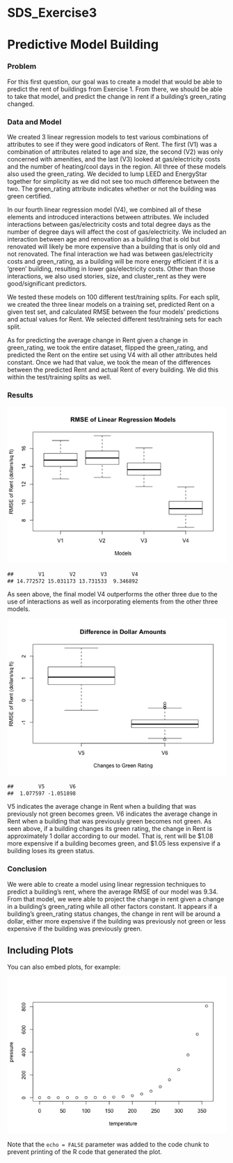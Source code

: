 SDS\_Exercise3
================

# Predictive Model Building

### Problem

For this first question, our goal was to create a model that would be
able to predict the rent of buildings from Exercise 1. From there, we
should be able to take that model, and predict the change in rent if a
building’s green\_rating changed.

### Data and Model

We created 3 linear regression models to test various combinations of
attributes to see if they were good indicators of Rent. The first (V1)
was a combination of attributes related to age and size, the second (V2)
was only concerned with amenities, and the last (V3) looked at
gas/electricity costs and the number of heating/cool days in the region.
All three of these models also used the green\_rating. We decided to
lump LEED and EnergyStar together for simplicity as we did not see too
much difference between the two. The green\_rating attribute indicates
whether or not the building was green certified.

In our fourth linear regression model (V4), we combined all of these
elements and introduced interactions between attributes. We included
interactions between gas/electricity costs and total degree days as the
number of degree days will affect the cost of gas/electricity. We
included an interaction between age and renovation as a building that is
old but renovated will likely be more expensive than a building that is
only old and not renovated. The final interaction we had was between
gas/electricity costs and green\_rating, as a building will be more
energy efficient if it is a ‘green’ building, resulting in lower
gas/electricity costs. Other than those interactions, we also used
stories, size, and cluster\_rent as they were good/significant
predictors.

We tested these models on 100 different test/training splits. For each
split, we created the three linear models on a training set, predicted
Rent on a given test set, and calculated RMSE between the four models’
predictions and actual values for Rent. We selected different
test/training sets for each split.

As for predicting the average change in Rent given a change in
green\_rating, we took the entire dataset, flipped the green\_rating,
and predicted the Rent on the entire set using V4 with all other
attributes held constant. Once we had that value, we took the mean of
the differences between the predicted Rent and actual Rent of every
building. We did this within the test/training splits as well.

### Results

![](SDS_Exercise3_files/figure-gfm/green_buildings-1.png)<!-- -->

    ##        V1        V2        V3        V4 
    ## 14.772572 15.031173 13.731533  9.346892

As seen above, the final model V4 outperforms the other three due to the
use of interactions as well as incorporating elements from the other
three models.

![](SDS_Exercise3_files/figure-gfm/green_buildings_2-1.png)<!-- -->

    ##        V5        V6 
    ##  1.077597 -1.051898

V5 indicates the average change in Rent when a building that was
previously not green becomes green. V6 indicates the average change in
Rent when a building that was previously green becomes not green. As
seen above, if a building changes its green rating, the change in Rent
is approximately 1 dollar according to our model. That is, rent will be
$1.08 more expensive if a building becomes green, and $1.05 less
expensive if a building loses its green status.

### Conclusion

We were able to create a model using linear regression techniques to
predict a building’s rent, where the average RMSE of our model was 9.34.
From that model, we were able to project the change in rent given a
change in a building’s green\_rating while all other factors constant.
It appears if a building’s green\_rating status changes, the change in
rent will be around a dollar, either more expensive if the building was
previously not green or less expensive if the building was previously
green.

## Including Plots

You can also embed plots, for example:

![](SDS_Exercise3_files/figure-gfm/pressure-1.png)<!-- -->

Note that the `echo = FALSE` parameter was added to the code chunk to
prevent printing of the R code that generated the plot.
